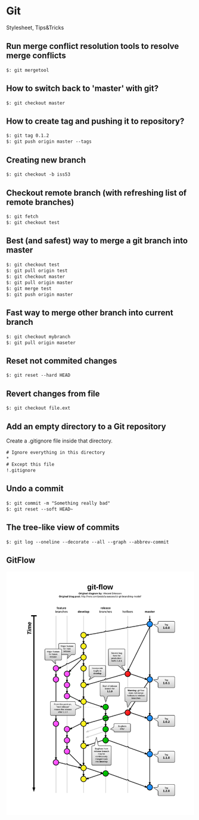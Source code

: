 # Git

Stylesheet, Tips&Tricks

## Run merge conflict resolution tools to resolve merge conflicts

```
$: git mergetool
```

##  How to switch back to 'master' with git?

```
$: git checkout master
```

##  How to create tag and pushing it to repository?

```
$: git tag 0.1.2
$: git push origin master --tags
```

## Creating new branch

```
$: git checkout -b iss53
```

## Checkout remote branch (with refreshing list of remote branches)

```
$: git fetch
$: git checkout test
```

## Best (and safest) way to merge a git branch into master

```
$: git checkout test
$: git pull origin test
$: git checkout master
$: git pull origin master
$: git merge test
$: git push origin master
```
## Fast way to merge other branch into current branch

```
$: git checkout mybranch
$: git pull origin maseter
```

## Reset not commited changes

```
$: git reset --hard HEAD
```

## Revert changes from file

```
$: git checkout file.ext
```

## Add an empty directory to a Git repository

Create a .gitignore file inside that directory.

```
# Ignore everything in this directory
*
# Except this file
!.gitignore
```

## Undo a commit
```
$: git commit -m "Something really bad"
$: git reset --soft HEAD~
```

## The tree-like view of commits

```
$: git log --oneline --decorate --all --graph --abbrev-commit
```

## GitFlow

![git-flow.png](git-flow.png)